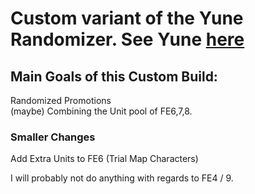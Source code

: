 # Custom variant of the Yune Randomizer. See Yune [here](https://github.com/lushen124/Universal-FE-Randomizer")

## Main Goals of this Custom Build:
Randomized Promotions <br>
(maybe) Combining the Unit pool of FE6,7,8.<br>

### Smaller Changes
Add Extra Units to FE6 (Trial Map Characters)<br>

I will probably not do anything with regards to FE4 / 9.<br>
